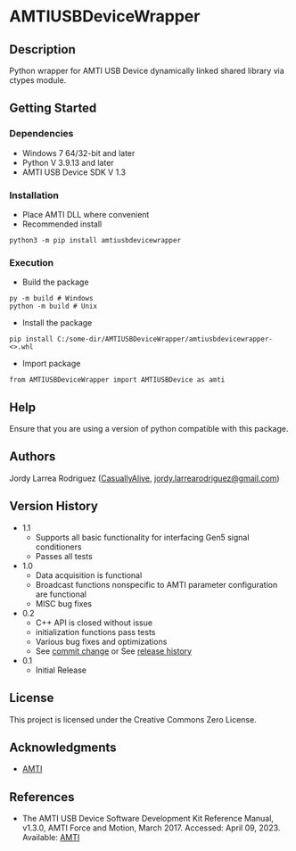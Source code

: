 # AMTIUSBDeviceWrapper

## Description

Python wrapper for AMTI USB Device dynamically linked shared library via ctypes module.

## Getting Started

### Dependencies
* Windows 7 64/32-bit and later
* Python V 3.9.13 and later
* AMTI USB Device SDK V 1.3

### Installation
* Place AMTI DLL where convenient
* Recommended install
```
python3 -m pip install amtiusbdevicewrapper
```

### Execution

* Build the package
```
py -m build # Windows
python -m build # Unix
```
* Install the package
```
pip install C:/some-dir/AMTIUSBDeviceWrapper/amtiusbdevicewrapper-<>.whl
```
* Import package
```
from AMTIUSBDeviceWrapper import AMTIUSBDevice as amti
```

## Help

Ensure that you are using a version of python compatible with this package.

## Authors

Jordy Larrea Rodriguez ([CasuallyAlive](https://github.com/CasuallyAlive), jordy.larrearodriguez@gmail.com)

## Version History
* 1.1
    * Supports all basic functionality for interfacing Gen5 signal conditioners
    * Passes all tests
* 1.0
    * Data acquisition is functional
    * Broadcast functions nonspecific to AMTI parameter configuration are functional
    * MISC bug fixes
* 0.2
    * C++ API is closed without issue
    * initialization functions pass tests
    * Various bug fixes and optimizations
    * See [commit change]() or See [release history]()
* 0.1
    * Initial Release

## License

This project is licensed under the Creative Commons Zero License.

## Acknowledgments

* [AMTI](https://www.amti.biz/)

## References

* The AMTI USB Device Software Development Kit Reference Manual, v1.3.0, AMTI Force and Motion, March 2017. Accessed: April 09, 2023. Available: [AMTI](https://www.amti.biz/)
